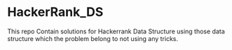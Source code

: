 # HackerRank_DS
This repo Contain solutions for Hackerrank Data Structure using those data structure which the problem belong to not using any tricks.
